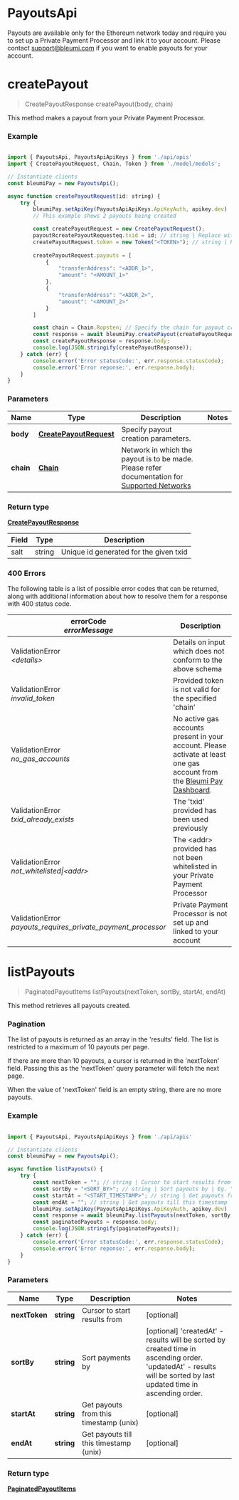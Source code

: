 # PayoutsApi

Payouts are available only for the Ethereum network today and require you to set up a Private Payment Processor and link it to your account. Please contact support@bleumi.com if you want to enable payouts for your account.

<a name="createPayout"></a>
# **createPayout**
> CreatePayoutResponse createPayout(body, chain)

This method makes a payout from your Private Payment Processor.

### Example
```javascript

import { PayoutsApi, PayoutsApiApiKeys } from './api/apis'
import { CreatePayoutRequest, Chain, Token } from './model/models';

// Instantiate clients
const bleumiPay = new PayoutsApi();

async function createPayoutRequest(id: string) {
    try {
        bleumiPay.setApiKey(PayoutsApiApiKeys.ApiKeyAuth, apikey.dev)
		// This example shows 2 payouts being created

		const createPayoutRequest = new CreatePayoutRequest();
        payoutRcreatePayoutRequesteq.txid = id; // string | Replace with unique payout ID 
        createPayoutRequest.token = new Token("<TOKEN>"); // string | Replace <TOKEN> with Token. Eg. ETH or ECR-20 token contract address or XDAI or XDAIT
		
		createPayoutRequest.payouts = [
            {
                "transferAddress": "<ADDR_1>",
                "amount": "<AMOUNT_1>"
            },
            {
                "transferAddress": "<ADDR_2>",
                "amount": "<AMOUNT_2>"
            }
        ]

        const chain = Chain.Ropsten; // Specify the chain for payout creation
        const response = await bleumiPay.createPayout(createPayoutRequest, chain);
        const createPayoutResponse = response.body;
        console.log(JSON.stringify(createPayoutResponse));
    } catch (err) {
        console.error('Error statusCode:', err.response.statusCode);
        console.error('Error reponse:', err.response.body);
    }
}
```

### Parameters

Name | Type | Description  | Notes
------------- | ------------- | ------------- | -------------
 **body** | [**CreatePayoutRequest**](CreatePayoutRequest.md)| Specify payout creation parameters. |
 **chain** | [**Chain**](Chain.md)| Network in which the payout is to be made. Please refer documentation for [Supported Networks](https://pay.bleumi.com/docs/#supported-networks) |

### Return type

[**CreatePayoutResponse**](CreatePayoutResponse.md)

Field | Type | Description
----- | ----- | -----
salt | string | Unique id generated for the given txid

### 400 Errors

The following table is a list of possible error codes that can be returned, along with additional information about how to resolve them for a response with 400 status code.

errorCode <br> <i>errorMessage</i> | Description
---- | ----
ValidationError <br> <i>&lt;details&gt;</i> | Details on input which does not conform to the above schema
ValidationError <br> <i>invalid_token</i> | Provided token is not valid for the specified 'chain'
ValidationError <br> <i>no_gas_accounts</i> | No active gas accounts present in your account. Please activate at least one gas account from the <a href="https://pay.bleumi.com/app/" target="_blank">Bleumi Pay Dashboard</a>.
ValidationError <br> <i>txid_already_exists</i> | The 'txid' provided has been used previously
ValidationError <br> <i>not_whitelisted&#124;&lt;addr&gt;</i> | The &lt;addr&gt; provided has not been whitelisted in your Private Payment Processor
ValidationError <br> <i>payouts_requires_private_payment_processor</i> | Private Payment Processor is not set up and linked to your account


<a name="listPayouts"></a>
# **listPayouts**
> PaginatedPayoutItems listPayouts(nextToken, sortBy, startAt, endAt)

This method retrieves all payouts created.

### Pagination

The list of payouts is returned as an array in the 'results' field. The list is restricted to a maximum of 10 payouts per page.

If there are more than 10 payouts, a cursor is returned in the 'nextToken' field. Passing this as the 'nextToken' query parameter will fetch the next page. 

When the value of 'nextToken' field is an empty string, there are no more payouts.

### Example
```javascript

import { PayoutsApi, PayoutsApiApiKeys } from './api/apis'

// Instantiate clients
const bleumiPay = new PayoutsApi();

async function listPayouts() {
    try {
        const nextToken = ""; // string | Cursor to start results from
        const sortBy = "<SORT_BY>"; // string | Sort payouts by | Eg. "createdAt"
        const startAt = "<START_TIMESTAMP>"; // string | Get payouts from this timestamp | Eg. 1546300800 for 1-JAN-2019
        const endAt = ""; // string | Get payouts till this timestamp
        bleumiPay.setApiKey(PayoutsApiApiKeys.ApiKeyAuth, apikey.dev)
        const response = await bleumiPay.listPayouts(nextToken, sortBy, startAt, endAt);
        const paginatedPayouts = response.body;
        console.log(JSON.stringify(paginatedPayouts));
    } catch (err) {
        console.error('Error statusCode:', err.response.statusCode);
        console.error('Error reponse:', err.response.body);
    }
}
```

### Parameters

Name | Type | Description  | Notes
------------- | ------------- | ------------- | -------------
 **nextToken** | **string**| Cursor to start results from | [optional]
 **sortBy** | **string**| Sort payments by | [optional] 'createdAt' - results will be sorted by created time in ascending order. <br>'updatedAt' - results will be sorted by last updated time in ascending order.
 **startAt** | **string**| Get payouts from this timestamp (unix) | [optional]
 **endAt** | **string**| Get payouts till this timestamp (unix) | [optional]

### Return type

[**PaginatedPayoutItems**](PaginatedPayoutItems.md)
